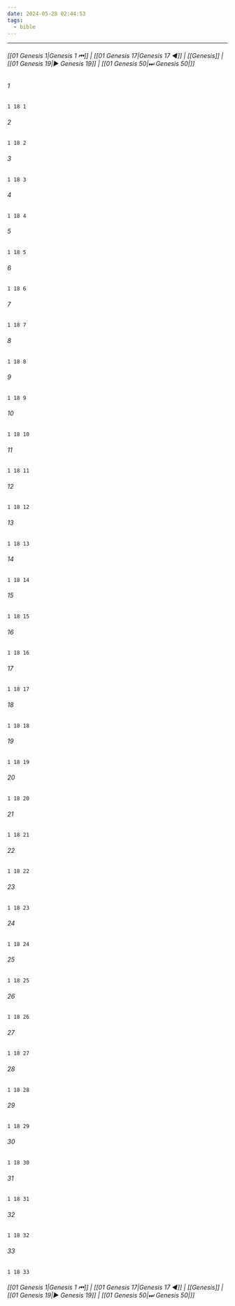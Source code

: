 ```yaml
---
date: 2024-05-28 02:44:53
tags:
  - bible
---
```

___

###### [[01 Genesis 1|Genesis 1 ⏮]] | [[01 Genesis 17|Genesis 17 ◀]] | [[Genesis]] | [[01 Genesis 19|▶ Genesis 19]] | [[01 Genesis 50|⏭ Genesis 50|]]

###### 1
``` verse
1 18 1 
```
###### 2
``` verse
1 18 2 
```
###### 3
``` verse
1 18 3 
```
###### 4
``` verse
1 18 4 
```
###### 5
``` verse
1 18 5 
```
###### 6
``` verse
1 18 6 
```
###### 7
``` verse
1 18 7 
```
###### 8
``` verse
1 18 8 
```
###### 9
``` verse
1 18 9 
```
###### 10
``` verse
1 18 10 
```
###### 11
``` verse
1 18 11 
```
###### 12
``` verse
1 18 12 
```
###### 13
``` verse
1 18 13 
```
###### 14
``` verse
1 18 14 
```
###### 15
``` verse
1 18 15 
```
###### 16
``` verse
1 18 16 
```
###### 17
``` verse
1 18 17 
```
###### 18
``` verse
1 18 18 
```
###### 19
``` verse
1 18 19 
```
###### 20
``` verse
1 18 20 
```
###### 21
``` verse
1 18 21 
```
###### 22
``` verse
1 18 22 
```
###### 23
``` verse
1 18 23 
```
###### 24
``` verse
1 18 24 
```
###### 25
``` verse
1 18 25 
```
###### 26
``` verse
1 18 26 
```
###### 27
``` verse
1 18 27 
```
###### 28
``` verse
1 18 28 
```
###### 29
``` verse
1 18 29 
```
###### 30
``` verse
1 18 30 
```
###### 31
``` verse
1 18 31 
```
###### 32
``` verse
1 18 32 
```
###### 33
``` verse
1 18 33 
```

###### [[01 Genesis 1|Genesis 1 ⏮]] | [[01 Genesis 17|Genesis 17 ◀]] | [[Genesis]] | [[01 Genesis 19|▶ Genesis 19]] | [[01 Genesis 50|⏭ Genesis 50|]]

